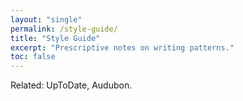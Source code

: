 ```yaml
---
layout: "single"
permalink: /style-guide/
title: "Style Guide"
excerpt: "Prescriptive notes on writing patterns."
toc: false
---
```


Related: UpToDate, Audubon.